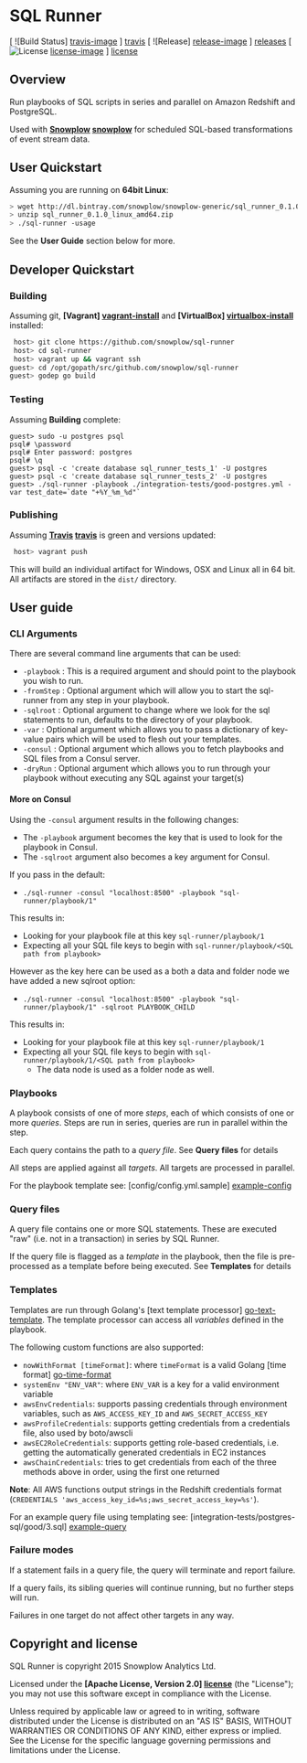 # SQL Runner

[ ![Build Status] [travis-image] ] [travis] [ ![Release] [release-image] ] [releases] [ ![License] [license-image] ] [license]

## Overview

Run playbooks of SQL scripts in series and parallel on Amazon Redshift and PostgreSQL.

Used with **[Snowplow] [snowplow]** for scheduled SQL-based transformations of event stream data.

## User Quickstart

Assuming you are running on **64bit Linux**:

```bash
> wget http://dl.bintray.com/snowplow/snowplow-generic/sql_runner_0.1.0_linux_amd64.zip
> unzip sql_runner_0.1.0_linux_amd64.zip
> ./sql-runner -usage
```

See the **User Guide** section below for more.

## Developer Quickstart

### Building

Assuming git, **[Vagrant] [vagrant-install]** and **[VirtualBox] [virtualbox-install]** installed:

```bash
 host> git clone https://github.com/snowplow/sql-runner
 host> cd sql-runner
 host> vagrant up && vagrant ssh
guest> cd /opt/gopath/src/github.com/snowplow/sql-runner
guest> godep go build
```

### Testing

Assuming **Building** complete:

```
guest> sudo -u postgres psql
psql# \password
psql# Enter password: postgres
psql# \q
guest> psql -c 'create database sql_runner_tests_1' -U postgres
guest> psql -c 'create database sql_runner_tests_2' -U postgres
guest> ./sql-runner -playbook ./integration-tests/good-postgres.yml -var test_date=`date "+%Y_%m_%d"`
```

### Publishing

Assuming **[Travis] [travis]** is green and versions updated:

```bash
 host> vagrant push
```

This will build an individual artifact for Windows, OSX and Linux all in 64 bit.  All artifacts are stored in the `dist/` directory.

## User guide

### CLI Arguments

There are several command line arguments that can be used:

* `-playbook` : This is a required argument and should point to the playbook you wish to run.
* `-fromStep` : Optional argument which will allow you to start the sql-runner from any step in your playbook.
* `-sqlroot`  : Optional argument to change where we look for the sql statements to run, defaults to the directory of your playbook.
* `-var`      : Optional argument which allows you to pass a dictionary of key-value pairs which will be used to flesh out your templates.
* `-consul`   : Optional argument which allows you to fetch playbooks and SQL files from a Consul server.
* `-dryRun`   : Optional argument which allows you to run through your playbook without executing any SQL against your target(s)

#### More on Consul

Using the `-consul` argument results in the following changes:

* The `-playbook` argument becomes the key that is used to look for the playbook in Consul.
* The `-sqlroot` argument also becomes a key argument for Consul.

If you pass in the default:

* `./sql-runner -consul "localhost:8500" -playbook "sql-runner/playbook/1"`

This results in:

* Looking for your playbook file at this key `sql-runner/playbook/1`
* Expecting all your SQL file keys to begin with `sql-runner/playbook/<SQL path from playbook>`

However as the key here can be used as a both a data and folder node we have added a new sqlroot option:

* `./sql-runner -consul "localhost:8500" -playbook "sql-runner/playbook/1" -sqlroot PLAYBOOK_CHILD`

This results in:

* Looking for your playbook file at this key `sql-runner/playbook/1`
* Expecting all your SQL file keys to begin with `sql-runner/playbook/1/<SQL path from playbook>`
  - The data node is used as a folder node as well.

### Playbooks

A playbook consists of one of more _steps_, each of which consists of one or more _queries_. Steps are run in series, queries are run in parallel within the step. 

Each query contains the path to a _query file_. See **Query files** for details

All steps are applied against all _targets_. All targets are processed in parallel.

For the playbook template see: [config/config.yml.sample] [example-config]

### Query files

A query file contains one or more SQL statements. These are executed "raw" (i.e. not in a transaction) in series by SQL Runner. 

If the query file is flagged as a _template_ in the playbook, then the file is pre-processed as a template before being executed. See **Templates** for details

### Templates

Templates are run through Golang's [text template processor] [go-text-template]. The template processor can access all _variables_ defined in the playbook.

The following custom functions are also supported:

* `nowWithFormat [timeFormat]`: where `timeFormat` is a valid Golang [time format] [go-time-format]
* `systemEnv "ENV_VAR"`: where `ENV_VAR` is a key for a valid environment variable
* `awsEnvCredentials`: supports passing credentials through environment variables, such as `AWS_ACCESS_KEY_ID` and `AWS_SECRET_ACCESS_KEY`
* `awsProfileCredentials`: supports getting credentials from a credentials file, also used by boto/awscli
* `awsEC2RoleCredentials`: supports getting role-based credentials, i.e. getting the automatically generated credentials in EC2 instances
* `awsChainCredentials`: tries to get credentials from each of the three methods above in order, using the first one returned

**Note**: All AWS functions output strings in the Redshift credentials format (`CREDENTIALS 'aws_access_key_id=%s;aws_secret_access_key=%s'`).

For an example query file using templating see: [integration-tests/postgres-sql/good/3.sql] [example-query]

### Failure modes

If a statement fails in a query file, the query will terminate and report failure.

If a query fails, its sibling queries will continue running, but no further steps will run.

Failures in one target do not affect other targets in any way.

## Copyright and license

SQL Runner is copyright 2015 Snowplow Analytics Ltd.

Licensed under the **[Apache License, Version 2.0] [license]** (the "License");
you may not use this software except in compliance with the License.

Unless required by applicable law or agreed to in writing, software
distributed under the License is distributed on an "AS IS" BASIS,
WITHOUT WARRANTIES OR CONDITIONS OF ANY KIND, either express or implied.
See the License for the specific language governing permissions and
limitations under the License.

[travis]: https://travis-ci.org/snowplow/sql-runner
[travis-image]: https://travis-ci.org/snowplow/sql-runner.png?branch=master

[release-image]: http://img.shields.io/badge/release-0.4.0-6ad7e5.svg?style=flat
[releases]: https://github.com/snowplow/sql-runner/releases

[license-image]: http://img.shields.io/badge/license-Apache--2-blue.svg?style=flat
[license]: http://www.apache.org/licenses/LICENSE-2.0

[vagrant-install]: http://docs.vagrantup.com/v2/installation/index.html
[virtualbox-install]: https://www.virtualbox.org/wiki/Downloads

[example-config]: https://raw.githubusercontent.com/snowplow/sql-runner/master/config/config.yml.sample
[example-query]: https://raw.githubusercontent.com/snowplow/sql-runner/master/integration-tests/postgres-sql/good/3.sql

[go-text-template]: http://golang.org/pkg/text/template/
[go-time-format]: http://golang.org/pkg/time/#Time.Format

[snowplow]: https://github.com/snowplow/snowplow

